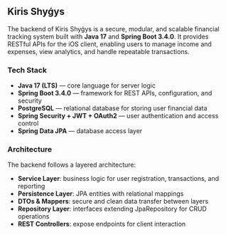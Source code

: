 ## Kiris Shyǵys

The backend of Kiris Shyǵys is a secure, modular, and scalable financial tracking system built with **Java 17** and **Spring Boot 3.4.0**. It provides RESTful APIs for the iOS client, enabling users to manage income and expenses, view analytics, and handle repeatable transactions.

### Tech Stack

- **Java 17 (LTS)** — core language for server logic
- **Spring Boot 3.4.0** — framework for REST APIs, configuration, and security
- **PostgreSQL** — relational database for storing user financial data
- **Spring Security + JWT + OAuth2** — user authentication and access control
- **Spring Data JPA** — database access layer

### Architecture

The backend follows a layered architecture:
- **Service Layer**: business logic for user registration, transactions, and reporting
- **Persistence Layer**: JPA entities with relational mappings
- **DTOs & Mappers**: secure and clean data transfer between layers
- **Repository Layer**: interfaces extending JpaRepository for CRUD operations
- **REST Controllers**: expose endpoints for client interaction
